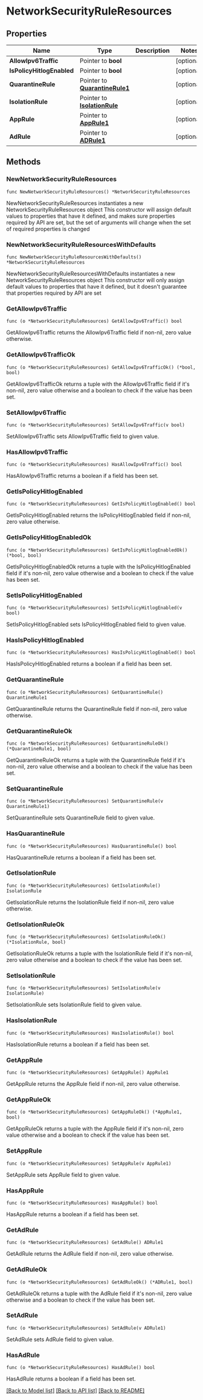 # NetworkSecurityRuleResources

## Properties

Name | Type | Description | Notes
------------ | ------------- | ------------- | -------------
**AllowIpv6Traffic** | Pointer to **bool** |  | [optional] 
**IsPolicyHitlogEnabled** | Pointer to **bool** |  | [optional] 
**QuarantineRule** | Pointer to [**QuarantineRule1**](QuarantineRule1.md) |  | [optional] 
**IsolationRule** | Pointer to [**IsolationRule**](IsolationRule.md) |  | [optional] 
**AppRule** | Pointer to [**AppRule1**](AppRule1.md) |  | [optional] 
**AdRule** | Pointer to [**ADRule1**](ADRule1.md) |  | [optional] 

## Methods

### NewNetworkSecurityRuleResources

`func NewNetworkSecurityRuleResources() *NetworkSecurityRuleResources`

NewNetworkSecurityRuleResources instantiates a new NetworkSecurityRuleResources object
This constructor will assign default values to properties that have it defined,
and makes sure properties required by API are set, but the set of arguments
will change when the set of required properties is changed

### NewNetworkSecurityRuleResourcesWithDefaults

`func NewNetworkSecurityRuleResourcesWithDefaults() *NetworkSecurityRuleResources`

NewNetworkSecurityRuleResourcesWithDefaults instantiates a new NetworkSecurityRuleResources object
This constructor will only assign default values to properties that have it defined,
but it doesn't guarantee that properties required by API are set

### GetAllowIpv6Traffic

`func (o *NetworkSecurityRuleResources) GetAllowIpv6Traffic() bool`

GetAllowIpv6Traffic returns the AllowIpv6Traffic field if non-nil, zero value otherwise.

### GetAllowIpv6TrafficOk

`func (o *NetworkSecurityRuleResources) GetAllowIpv6TrafficOk() (*bool, bool)`

GetAllowIpv6TrafficOk returns a tuple with the AllowIpv6Traffic field if it's non-nil, zero value otherwise
and a boolean to check if the value has been set.

### SetAllowIpv6Traffic

`func (o *NetworkSecurityRuleResources) SetAllowIpv6Traffic(v bool)`

SetAllowIpv6Traffic sets AllowIpv6Traffic field to given value.

### HasAllowIpv6Traffic

`func (o *NetworkSecurityRuleResources) HasAllowIpv6Traffic() bool`

HasAllowIpv6Traffic returns a boolean if a field has been set.

### GetIsPolicyHitlogEnabled

`func (o *NetworkSecurityRuleResources) GetIsPolicyHitlogEnabled() bool`

GetIsPolicyHitlogEnabled returns the IsPolicyHitlogEnabled field if non-nil, zero value otherwise.

### GetIsPolicyHitlogEnabledOk

`func (o *NetworkSecurityRuleResources) GetIsPolicyHitlogEnabledOk() (*bool, bool)`

GetIsPolicyHitlogEnabledOk returns a tuple with the IsPolicyHitlogEnabled field if it's non-nil, zero value otherwise
and a boolean to check if the value has been set.

### SetIsPolicyHitlogEnabled

`func (o *NetworkSecurityRuleResources) SetIsPolicyHitlogEnabled(v bool)`

SetIsPolicyHitlogEnabled sets IsPolicyHitlogEnabled field to given value.

### HasIsPolicyHitlogEnabled

`func (o *NetworkSecurityRuleResources) HasIsPolicyHitlogEnabled() bool`

HasIsPolicyHitlogEnabled returns a boolean if a field has been set.

### GetQuarantineRule

`func (o *NetworkSecurityRuleResources) GetQuarantineRule() QuarantineRule1`

GetQuarantineRule returns the QuarantineRule field if non-nil, zero value otherwise.

### GetQuarantineRuleOk

`func (o *NetworkSecurityRuleResources) GetQuarantineRuleOk() (*QuarantineRule1, bool)`

GetQuarantineRuleOk returns a tuple with the QuarantineRule field if it's non-nil, zero value otherwise
and a boolean to check if the value has been set.

### SetQuarantineRule

`func (o *NetworkSecurityRuleResources) SetQuarantineRule(v QuarantineRule1)`

SetQuarantineRule sets QuarantineRule field to given value.

### HasQuarantineRule

`func (o *NetworkSecurityRuleResources) HasQuarantineRule() bool`

HasQuarantineRule returns a boolean if a field has been set.

### GetIsolationRule

`func (o *NetworkSecurityRuleResources) GetIsolationRule() IsolationRule`

GetIsolationRule returns the IsolationRule field if non-nil, zero value otherwise.

### GetIsolationRuleOk

`func (o *NetworkSecurityRuleResources) GetIsolationRuleOk() (*IsolationRule, bool)`

GetIsolationRuleOk returns a tuple with the IsolationRule field if it's non-nil, zero value otherwise
and a boolean to check if the value has been set.

### SetIsolationRule

`func (o *NetworkSecurityRuleResources) SetIsolationRule(v IsolationRule)`

SetIsolationRule sets IsolationRule field to given value.

### HasIsolationRule

`func (o *NetworkSecurityRuleResources) HasIsolationRule() bool`

HasIsolationRule returns a boolean if a field has been set.

### GetAppRule

`func (o *NetworkSecurityRuleResources) GetAppRule() AppRule1`

GetAppRule returns the AppRule field if non-nil, zero value otherwise.

### GetAppRuleOk

`func (o *NetworkSecurityRuleResources) GetAppRuleOk() (*AppRule1, bool)`

GetAppRuleOk returns a tuple with the AppRule field if it's non-nil, zero value otherwise
and a boolean to check if the value has been set.

### SetAppRule

`func (o *NetworkSecurityRuleResources) SetAppRule(v AppRule1)`

SetAppRule sets AppRule field to given value.

### HasAppRule

`func (o *NetworkSecurityRuleResources) HasAppRule() bool`

HasAppRule returns a boolean if a field has been set.

### GetAdRule

`func (o *NetworkSecurityRuleResources) GetAdRule() ADRule1`

GetAdRule returns the AdRule field if non-nil, zero value otherwise.

### GetAdRuleOk

`func (o *NetworkSecurityRuleResources) GetAdRuleOk() (*ADRule1, bool)`

GetAdRuleOk returns a tuple with the AdRule field if it's non-nil, zero value otherwise
and a boolean to check if the value has been set.

### SetAdRule

`func (o *NetworkSecurityRuleResources) SetAdRule(v ADRule1)`

SetAdRule sets AdRule field to given value.

### HasAdRule

`func (o *NetworkSecurityRuleResources) HasAdRule() bool`

HasAdRule returns a boolean if a field has been set.


[[Back to Model list]](../README.md#documentation-for-models) [[Back to API list]](../README.md#documentation-for-api-endpoints) [[Back to README]](../README.md)


